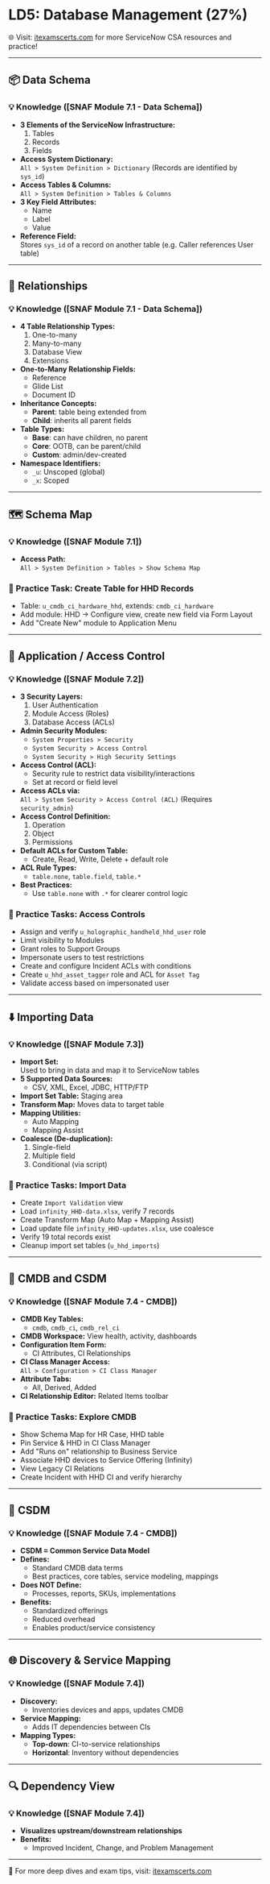 # LD5: Database Management (27%)

🌐 Visit: [itexamscerts.com](https://itexamscerts.com) for more ServiceNow CSA resources and practice!

---

## 📦 Data Schema

### 💡 Knowledge ([SNAF Module 7.1 - Data Schema])
- **3 Elements of the ServiceNow Infrastructure:**
  1. Tables
  2. Records
  3. Fields
- **Access System Dictionary:**  
  `All > System Definition > Dictionary` (Records are identified by `sys_id`)
- **Access Tables & Columns:**  
  `All > System Definition > Tables & Columns`
- **3 Key Field Attributes:**
  - Name
  - Label
  - Value
- **Reference Field:**  
  Stores `sys_id` of a record on another table (e.g. Caller references User table)

---

## 🔁 Relationships

### 💡 Knowledge ([SNAF Module 7.1 - Data Schema])
- **4 Table Relationship Types:**
  1. One-to-many
  2. Many-to-many
  3. Database View
  4. Extensions
- **One-to-Many Relationship Fields:**
  - Reference  
  - Glide List  
  - Document ID  
- **Inheritance Concepts:**
  - **Parent**: table being extended from  
  - **Child**: inherits all parent fields
- **Table Types:**
  - **Base**: can have children, no parent
  - **Core**: OOTB, can be parent/child
  - **Custom**: admin/dev-created
- **Namespace Identifiers:**
  - `_u`: Unscoped (global)
  - `_x`: Scoped

---

## 🗺 Schema Map

### 💡 Knowledge ([SNAF Module 7.1])
- **Access Path:**  
  `All > System Definition > Tables > Show Schema Map`

### 📝 Practice Task: Create Table for HHD Records
- Table: `u_cmdb_ci_hardware_hhd`, extends: `cmdb_ci_hardware`
- Add module: HHD → Configure view, create new field via Form Layout
- Add "Create New" module to Application Menu

---

## 🔐 Application / Access Control

### 💡 Knowledge ([SNAF Module 7.2])
- **3 Security Layers:**
  1. User Authentication
  2. Module Access (Roles)
  3. Database Access (ACLs)
- **Admin Security Modules:**
  - `System Properties > Security`
  - `System Security > Access Control`
  - `System Security > High Security Settings`
- **Access Control (ACL):**
  - Security rule to restrict data visibility/interactions
  - Set at record or field level
- **Access ACLs via:**  
  `All > System Security > Access Control (ACL)` (Requires `security_admin`)
- **Access Control Definition:**
  1. Operation
  2. Object
  3. Permissions
- **Default ACLs for Custom Table:**
  - Create, Read, Write, Delete + default role
- **ACL Rule Types:**
  - `table.none`, `table.field`, `table.*`
- **Best Practices:**
  - Use `table.none` with `.*` for clearer control logic

### 📝 Practice Tasks: Access Controls
- Assign and verify `u_holographic_handheld_hhd_user` role
- Limit visibility to Modules
- Grant roles to Support Groups
- Impersonate users to test restrictions
- Create and configure Incident ACLs with conditions
- Create `u_hhd_asset_tagger` role and ACL for `Asset Tag`
- Validate access based on impersonated user

---

## ⬇️ Importing Data

### 💡 Knowledge ([SNAF Module 7.3])
- **Import Set:**  
  Used to bring in data and map it to ServiceNow tables
- **5 Supported Data Sources:**
  - CSV, XML, Excel, JDBC, HTTP/FTP
- **Import Set Table:** Staging area  
- **Transform Map:** Moves data to target table
- **Mapping Utilities:**
  - Auto Mapping
  - Mapping Assist
- **Coalesce (De-duplication):**
  1. Single-field
  2. Multiple field
  3. Conditional (via script)

### 📝 Practice Tasks: Import Data
- Create `Import Validation` view
- Load `infinity_HHD-data.xlsx`, verify 7 records
- Create Transform Map (Auto Map + Mapping Assist)
- Load update file `infinity_HHD-updates.xlsx`, use coalesce
- Verify 19 total records exist
- Cleanup import set tables (`u_hhd_imports`)

---

## 🧠 CMDB and CSDM

### 💡 Knowledge ([SNAF Module 7.4 - CMDB])
- **CMDB Key Tables:**
  - `cmdb`, `cmdb_ci`, `cmdb_rel_ci`
- **CMDB Workspace:**
  View health, activity, dashboards
- **Configuration Item Form:**  
  - CI Attributes, CI Relationships
- **CI Class Manager Access:**  
  `All > Configuration > CI Class Manager`
- **Attribute Tabs:**
  - All, Derived, Added
- **CI Relationship Editor:** Related Items toolbar

### 📝 Practice Tasks: Explore CMDB
- Show Schema Map for HR Case, HHD table
- Pin Service & HHD in CI Class Manager
- Add "Runs on" relationship to Business Service
- Associate HHD devices to Service Offering (Infinity)
- View Legacy CI Relations
- Create Incident with HHD CI and verify hierarchy

---

## 🔧 CSDM

### 💡 Knowledge ([SNAF Module 7.4 - CMDB])
- **CSDM = Common Service Data Model**
- **Defines:**  
  - Standard CMDB data terms  
  - Best practices, core tables, service modeling, mappings
- **Does NOT Define:**  
  - Processes, reports, SKUs, implementations
- **Benefits:**  
  - Standardized offerings  
  - Reduced overhead  
  - Enables product/service consistency

---

## 🌐 Discovery & Service Mapping

### 💡 Knowledge ([SNAF Module 7.4])
- **Discovery:**
  - Inventories devices and apps, updates CMDB
- **Service Mapping:**
  - Adds IT dependencies between CIs
- **Mapping Types:**
  - **Top-down**: CI-to-service relationships
  - **Horizontal**: Inventory without dependencies

---

## 🔍 Dependency View

### 💡 Knowledge ([SNAF Module 7.4])
- **Visualizes upstream/downstream relationships**
- **Benefits:**  
  - Improved Incident, Change, and Problem Management

---

📘 For more deep dives and exam tips, visit: [itexamscerts.com](https://itexamscerts.com)
